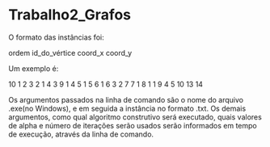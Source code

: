 # Trabalho2_Grafos

O formato das instâncias foi:

ordem
id_do_vértice coord_x coord_y

Um exemplo é:

10
1 2 3
2 1 4
3 9 1
4 5 1
5 6 1
6 3 2
7 7 1
8 1 1
9 4 5
10 13 14

Os argumentos passados na linha de comando são o nome do arquivo .exe(no Windows), e em seguida a instância no formato .txt.
Os demais argumentos, como qual algoritmo construtivo será executado, quais valores de alpha e número de iterações serão usados serão informados em tempo de execução,
através da linha de comando.
